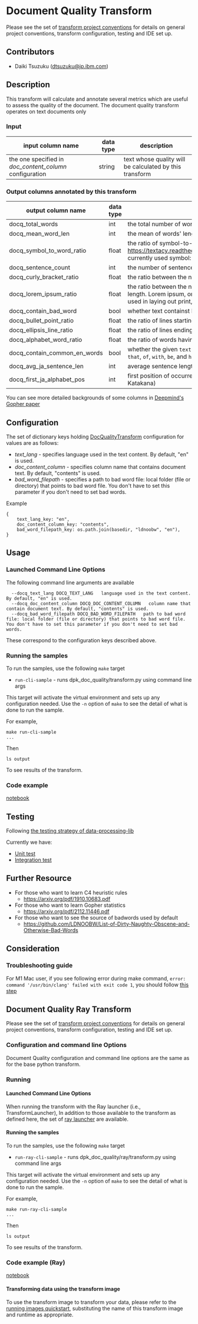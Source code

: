 # Document Quality Transform 

Please see the set of
[transform project conventions](../../README.md#transform-project-conventions)
for details on general project conventions, transform configuration,
testing and IDE set up.

## Contributors

- Daiki Tsuzuku (dtsuzuku@jp.ibm.com)

## Description 
This transform will calculate and annotate several metrics which are useful to assess the quality of the document.
The document quality transform operates on text documents only

### Input 

| input column name | data type | description |
|-|-|-|
| the one specified in _doc_content_column_ configuration | string | text whose quality will be calculated by this transform |

### Output columns annotated by this transform

| output column name | data type | description | supported language |
|-|-|-|-|
| docq_total_words | int | the total number of words | ALL |
| docq_mean_word_len | int | the mean of words' lengths | ALL |
| docq_symbol_to_word_ratio | float | the ratio of symbol-to-word ratio (Reference for symbols like emojis: https://textacy.readthedocs.io/en/0.11.0/api_reference/preprocessing.html, currently used symbol: `#`, `...`) | ALL |
| docq_sentence_count | int | the number of sentences | ALL |
| docq_curly_bracket_ratio | float | the ratio between the number of occurrences of `{` or `}` over the text length | ALL |
| docq_lorem_ipsum_ratio | float | the ratio between the number of occurrences of `lorem ipsum` over the text length. Lorem ipsum, or lipsum as it is sometimes known, is dummy text used in laying out print, graphic or web designs. | ALL |
| docq_contain_bad_word | bool | whether text containst bad words | ALL |
| docq_bullet_point_ratio | float | the ratio of lines starting with a bullet point | ALL |
| docq_ellipsis_line_ratio | float | the ratio of lines ending with an ellipsis | ALL |
| docq_alphabet_word_ratio | float | the ratio of words having at least one alphabetic character | ALL |
| docq_contain_common_en_words | bool | whether the given `text` contains common English words like `the`, `and`, `to`, `that`, `of`, `with`, `be`, and `have`| ALL |
| docq_avg_ja_sentence_len | int | average sentence length for an input text, inspired by an OSS HojiChar. | ja |
| docq_first_ja_alphabet_pos | int | first position of occurrence of Japanese alphabets (i.e., Hiragana or Katakana) | ja |

You can see more detailed backgrounds of some columns in [Deepmind's Gopher paper](https://arxiv.org/pdf/2112.11446.pdf)

## Configuration

The set of dictionary keys holding [DocQualityTransform](dpk_doc_quality/transform.py) 
configuration for values are as follows:

* _text_lang_ - specifies language used in the text content. By default, "en" is used.
* _doc_content_column_ - specifies column name that contains document text. By default, "contents" is used.
* _bad_word_filepath_ - specifies a path to bad word file: local folder (file or directory) that points to bad word file. You don't have to set this parameter if you don't need to set bad words.

Example
```
{
    text_lang_key: "en",
    doc_content_column_key: "contents",
    bad_word_filepath_key: os.path.join(basedir, "ldnoobw", "en"),
}
```

## Usage

### Launched Command Line Options 
The following command line arguments are available
```
  --docq_text_lang DOCQ_TEXT_LANG   language used in the text content. By default, "en" is used.
  --docq_doc_content_column DOCQ_DOC_CONTENT_COLUMN   column name that contain document text. By default, "contents" is used.
  --docq_bad_word_filepath DOCQ_BAD_WORD_FILEPATH   path to bad word file: local folder (file or directory) that points to bad word file. You don't have to set this parameter if you don't need to set bad words.
```
These correspond to the configuration keys described above.

### Running the samples
To run the samples, use the following `make` target

* `run-cli-sample` - runs dpk_doc_quality/transform.py using command line args

This target will activate the virtual environment and sets up any configuration needed.
Use the `-n` option of `make` to see the detail of what is done to run the sample.

For example, 
```shell
make run-cli-sample
...
```
Then 
```shell
ls output
```
To see results of the transform.

### Code example

[notebook](./doc_quality.ipynb)


## Testing

Following [the testing strategy of data-processing-lib](../../../data-processing-lib/doc/transform-testing.md)

Currently we have:
- [Unit test](test/test_doc_quality_python.py)
- [Integration test](test/test_doc_quality.py)


## Further Resource

- For those who want to learn C4 heuristic rules
  - https://arxiv.org/pdf/1910.10683.pdf
- For those who want to learn Gopher statistics
  - https://arxiv.org/pdf/2112.11446.pdf
- For those who want to see the source of badwords used by default
  - https://github.com/LDNOOBW/List-of-Dirty-Naughty-Obscene-and-Otherwise-Bad-Words


## Consideration

### Troubleshooting guide

For M1 Mac user, if you see following error during make command, `error: command '/usr/bin/clang' failed with exit code 1`, you should follow [this step](https://freeman.vc/notes/installing-fasttext-on-an-m1-mac)


## Document Quality Ray Transform 
Please see the set of
[transform project conventions](../../README.md#transform-project-conventions)
for details on general project conventions, transform configuration,
testing and IDE set up.


### Configuration and command line Options

Document Quality configuration and command line options are the same as for the base python transform. 

### Running

#### Launched Command Line Options 
When running the transform with the Ray launcher (i.e., TransformLauncher),
In addition to those available to the transform as defined here,
the set of 
[ray launcher](../../../data-processing-lib/doc/ray-launcher-options.md) are available.

#### Running the samples
To run the samples, use the following `make` target

* `run-ray-cli-sample` - runs dpk_doc_quality/ray/transform.py using command line args

This target will activate the virtual environment and sets up any configuration needed.
Use the `-n` option of `make` to see the detail of what is done to run the sample.

For example, 
```shell
make run-ray-cli-sample
...
```
Then 
```shell
ls output
```
To see results of the transform.

### Code example (Ray)

[notebook](./doc_quality-ray.ipynb)


#### Transforming data using the transform image

To use the transform image to transform your data, please refer to the 
[running images quickstart](../../../doc/quick-start/run-transform-image.md),
substituting the name of this transform image and runtime as appropriate.


